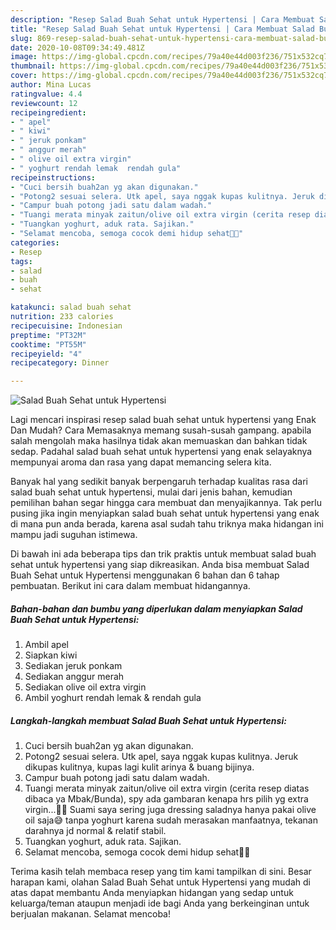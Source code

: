 ```yaml
---
description: "Resep Salad Buah Sehat untuk Hypertensi | Cara Membuat Salad Buah Sehat untuk Hypertensi Yang Paling Enak"
title: "Resep Salad Buah Sehat untuk Hypertensi | Cara Membuat Salad Buah Sehat untuk Hypertensi Yang Paling Enak"
slug: 869-resep-salad-buah-sehat-untuk-hypertensi-cara-membuat-salad-buah-sehat-untuk-hypertensi-yang-paling-enak
date: 2020-10-08T09:34:49.481Z
image: https://img-global.cpcdn.com/recipes/79a40e44d003f236/751x532cq70/salad-buah-sehat-untuk-hypertensi-foto-resep-utama.jpg
thumbnail: https://img-global.cpcdn.com/recipes/79a40e44d003f236/751x532cq70/salad-buah-sehat-untuk-hypertensi-foto-resep-utama.jpg
cover: https://img-global.cpcdn.com/recipes/79a40e44d003f236/751x532cq70/salad-buah-sehat-untuk-hypertensi-foto-resep-utama.jpg
author: Mina Lucas
ratingvalue: 4.4
reviewcount: 12
recipeingredient:
- " apel"
- " kiwi"
- " jeruk ponkam"
- " anggur merah"
- " olive oil extra virgin"
- " yoghurt rendah lemak  rendah gula"
recipeinstructions:
- "Cuci bersih buah2an yg akan digunakan."
- "Potong2 sesuai selera. Utk apel, saya nggak kupas kulitnya. Jeruk dikupas kulitnya, kupas lagi kulit arinya &amp; buang bijinya."
- "Campur buah potong jadi satu dalam wadah."
- "Tuangi merata minyak zaitun/olive oil extra virgin (cerita resep diatas dibaca ya Mbak/Bunda), spy ada gambaran kenapa hrs pilih yg extra virgin...🙏😊 Suami saya sering juga dressing saladnya hanya pakai olive oil saja😅 tanpa yoghurt karena sudah merasakan manfaatnya, tekanan darahnya jd normal &amp; relatif stabil."
- "Tuangkan yoghurt, aduk rata. Sajikan."
- "Selamat mencoba, semoga cocok demi hidup sehat🙏😊"
categories:
- Resep
tags:
- salad
- buah
- sehat

katakunci: salad buah sehat 
nutrition: 233 calories
recipecuisine: Indonesian
preptime: "PT32M"
cooktime: "PT55M"
recipeyield: "4"
recipecategory: Dinner

---
```



![Salad Buah Sehat untuk Hypertensi](https://img-global.cpcdn.com/recipes/79a40e44d003f236/751x532cq70/salad-buah-sehat-untuk-hypertensi-foto-resep-utama.jpg)

Lagi mencari inspirasi resep salad buah sehat untuk hypertensi yang Enak Dan Mudah? Cara Memasaknya memang susah-susah gampang. apabila salah mengolah maka hasilnya tidak akan memuaskan dan bahkan tidak sedap. Padahal salad buah sehat untuk hypertensi yang enak selayaknya mempunyai aroma dan rasa yang dapat memancing selera kita.



Banyak hal yang sedikit banyak berpengaruh terhadap kualitas rasa dari salad buah sehat untuk hypertensi, mulai dari jenis bahan, kemudian pemilihan bahan segar hingga cara membuat dan menyajikannya. Tak perlu pusing jika ingin menyiapkan salad buah sehat untuk hypertensi yang enak di mana pun anda berada, karena asal sudah tahu triknya maka hidangan ini mampu jadi suguhan istimewa.


Di bawah ini ada beberapa tips dan trik praktis untuk membuat salad buah sehat untuk hypertensi yang siap dikreasikan. Anda bisa membuat Salad Buah Sehat untuk Hypertensi menggunakan 6 bahan dan 6 tahap pembuatan. Berikut ini cara dalam membuat hidangannya.

<!--inarticleads1-->

##### Bahan-bahan dan bumbu yang diperlukan dalam menyiapkan Salad Buah Sehat untuk Hypertensi:

1. Ambil  apel
1. Siapkan  kiwi
1. Sediakan  jeruk ponkam
1. Sediakan  anggur merah
1. Sediakan  olive oil extra virgin
1. Ambil  yoghurt rendah lemak &amp; rendah gula




<!--inarticleads2-->

##### Langkah-langkah membuat Salad Buah Sehat untuk Hypertensi:

1. Cuci bersih buah2an yg akan digunakan.
1. Potong2 sesuai selera. Utk apel, saya nggak kupas kulitnya. Jeruk dikupas kulitnya, kupas lagi kulit arinya &amp; buang bijinya.
1. Campur buah potong jadi satu dalam wadah.
1. Tuangi merata minyak zaitun/olive oil extra virgin (cerita resep diatas dibaca ya Mbak/Bunda), spy ada gambaran kenapa hrs pilih yg extra virgin...🙏😊 Suami saya sering juga dressing saladnya hanya pakai olive oil saja😅 tanpa yoghurt karena sudah merasakan manfaatnya, tekanan darahnya jd normal &amp; relatif stabil.
1. Tuangkan yoghurt, aduk rata. Sajikan.
1. Selamat mencoba, semoga cocok demi hidup sehat🙏😊




Terima kasih telah membaca resep yang tim kami tampilkan di sini. Besar harapan kami, olahan Salad Buah Sehat untuk Hypertensi yang mudah di atas dapat membantu Anda menyiapkan hidangan yang sedap untuk keluarga/teman ataupun menjadi ide bagi Anda yang berkeinginan untuk berjualan makanan. Selamat mencoba!
